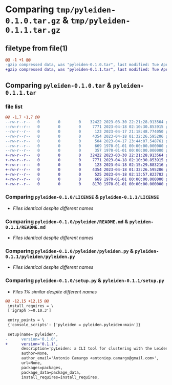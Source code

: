 # Comparing `tmp/pyleiden-0.1.0.tar.gz` & `tmp/pyleiden-0.1.1.tar.gz`

## filetype from file(1)

```diff
@@ -1 +1 @@
-gzip compressed data, was "pyleiden-0.1.0.tar", last modified: Tue Apr 18 02:12:28 2023, max compression
+gzip compressed data, was "pyleiden-0.1.1.tar", last modified: Tue Apr 18 02:16:15 2023, max compression
```

## Comparing `pyleiden-0.1.0.tar` & `pyleiden-0.1.1.tar`

### file list

```diff
@@ -1,7 +1,7 @@
--rw-r--r--   0        0        0    32422 2023-03-30 22:21:28.913564 pyleiden-0.1.0/LICENSE
--rw-r--r--   0        0        0     7771 2023-04-18 02:10:30.853915 pyleiden-0.1.0/pyleiden/README.md
--rw-r--r--   0        0        0      123 2023-04-17 21:18:48.774050 pyleiden-0.1.0/pyleiden/__init__.py
--rw-r--r--   0        0        0     4354 2023-04-18 01:32:26.595206 pyleiden-0.1.0/pyleiden/pyleiden.py
--rw-r--r--   0        0        0      504 2023-04-17 23:44:07.548761 pyleiden-0.1.0/pyproject.toml
--rw-r--r--   0        0        0      669 1970-01-01 00:00:00.000000 pyleiden-0.1.0/setup.py
--rw-r--r--   0        0        0      357 1970-01-01 00:00:00.000000 pyleiden-0.1.0/PKG-INFO
+-rw-r--r--   0        0        0    32422 2023-03-30 22:21:28.913564 pyleiden-0.1.1/LICENSE
+-rw-r--r--   0        0        0     7771 2023-04-18 02:10:30.853915 pyleiden-0.1.1/README.md
+-rw-r--r--   0        0        0      123 2023-04-18 02:15:29.883216 pyleiden-0.1.1/pyleiden/__init__.py
+-rw-r--r--   0        0        0     4354 2023-04-18 01:32:26.595206 pyleiden-0.1.1/pyleiden/pyleiden.py
+-rw-r--r--   0        0        0      525 2023-04-18 02:13:57.823782 pyleiden-0.1.1/pyproject.toml
+-rw-r--r--   0        0        0      669 1970-01-01 00:00:00.000000 pyleiden-0.1.1/setup.py
+-rw-r--r--   0        0        0     8170 1970-01-01 00:00:00.000000 pyleiden-0.1.1/PKG-INFO
```

### Comparing `pyleiden-0.1.0/LICENSE` & `pyleiden-0.1.1/LICENSE`

 * *Files identical despite different names*

### Comparing `pyleiden-0.1.0/pyleiden/README.md` & `pyleiden-0.1.1/README.md`

 * *Files identical despite different names*

### Comparing `pyleiden-0.1.0/pyleiden/pyleiden.py` & `pyleiden-0.1.1/pyleiden/pyleiden.py`

 * *Files identical despite different names*

### Comparing `pyleiden-0.1.0/setup.py` & `pyleiden-0.1.1/setup.py`

 * *Files 1% similar despite different names*

```diff
@@ -12,15 +12,15 @@
 install_requires = \
 ['igraph >=0.10.3']
 
 entry_points = \
 {'console_scripts': ['pyleiden = pyleiden.pyleiden:main']}
 
 setup(name='pyleiden',
-      version='0.1.0',
+      version='0.1.1',
       description='pyLeiden: a CLI tool for clustering with the Leiden algorithm',
       author=None,
       author_email='Antonio Camargo <antoniop.camargo@gmail.com>',
       url=None,
       packages=packages,
       package_data=package_data,
       install_requires=install_requires,
```

